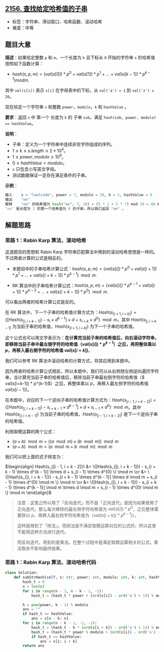 ## [2156. 查找给定哈希值的子串](https://leetcode.cn/problems/find-substring-with-given-hash-value/)

- 标签：字符串、滑动窗口、哈希函数、滚动哈希
- 难度：中等

## 题目大意

**描述**：如果给定整数 `p` 和 `m`，一个长度为 `k` 且下标从 `0` 开始的字符串 `s` 的哈希值按照如下函数计算：

- $hash(s, p, m) = (val(s[0]) * p^0 + val(s[1]) * p^1 + ... + val(s[k-1]) * p^{k-1}) mod m$.

其中 `val(s[i])` 表示 `s[i]` 在字母表中的下标，从 `val('a') = 1` 到 `val('z') = 26`。

现在给定一个字符串 `s` 和整数 `power`，`modulo`，`k` 和 `hashValue` 。

**要求**：返回 `s` 中 第一个 长度为 `k` 的 子串 `sub`，满足 `hash(sub, power, modulo) == hashValue`。

**说明**：

- 子串：定义为一个字符串中连续非空字符组成的序列。
- $1 \le k \le s.length \le 2 * 10^4$。
- $1 \le power, modulo \le 10^9$。
- $0 \le hashValue < modulo$。
- `s` 只包含小写英文字母。
- 测试数据保证一定存在满足条件的子串。

**示例**：

```Python
输入    s = "leetcode", power = 7, modulo = 20, k = 2, hashValue = 0
输出    "ee"
解释    "ee" 的哈希值为 hash("ee", 7, 20) = (5 * 1 + 5 * 7) mod 20 = 40 mod 20 = 0 。
"ee" 是长度为 2 的第一个哈希值为 0 的子串，所以我们返回 "ee" 。
```

## 解题思路

### 思路 1：Rabin Karp 算法、滚动哈希

这道题目的思想和 Rabin Karp 字符串匹配算法中用到的滚动哈希思想是一样的。不过两者计算的公式是相反的。

- 本题目中的子串哈希计算公式：$hash(s, p, m) = (val(s[i]) * p^0 + val(s[i+1]) * p^1 + ... + val(s[i+k-1]) * p^{k-1}) \mod m$.

- RK 算法中的子串哈希计算公式：$hash(s, p, m) = (val(s[i]) * p^{k-1} + val(s[i+1]) * p^{k-2} + ... + val(s[i+k-1]) * p^0) \mod m$.

可以看出两者的哈希计算公式是反的。

在 RK 算法中，下一个子串的哈希值计算方式为：$Hash(s_{[i + 1, i + k]}) = \{[Hash(s_{[i, i + k - 1]}) - s_i \times d^{k - 1}] \times d + s_{i + k} \times d^{0} \} \mod m$。其中 $Hash(s_{[i, i + k - 1]}$ 为当前子串的哈希值，$Hash(s_{[i + 1, i + k]})$ 为下一个子串的哈希值。

这个公式也可以用文字表示为：**在计算完当前子串的哈希值后，向右滚动字符串，即移除当前子串中最左侧字符的哈希值（$val(s[i]) * p^{k-1}$）之后，再将整体乘以 $p$，再移入最右侧字符的哈希值 $val(s[i+k])$**。

我们可以参考 RK 算法中滚动哈希的计算方式，将其应用到本题中。

因为两者的哈希计算公式相反，所以本题中，我们可以从右侧想左侧逆向遍历字符串，当计算完当前子串的哈希值后，移除当前子串最右侧字符的哈希值（$ val(s[i+k-1]) * p^{k-1}$）之后，再整体乘以 $p$，再移入最左侧字符的哈希值 $val(s[i - 1])$。

在本题中，对应的下一个逆向子串的哈希值计算方式为：$Hash(s_{[i - 1, i + k - 2]}) = \{ [Hash(s_{[i, i + k - 1]}) - s_{i + k - 1} \times d^{k - 1}] \times d + s_{i - 1} \times d^{0} \} \mod m$。其中 $Hash(s_{[i, i + k - 1]})$ 为当前子串的哈希值，$Hash(s_{[i - 1, i + k - 2]})$ 是下一个逆向子串的哈希值。

利用取模运算的两个公式：

- $(a \times b) \mod m = ((a \mod m) \times (b \mod m)) \mod m$
- $(a + b) \mod m = (a \mod m + b \mod m) \mod m$

我们可以把上面的式子转变为：

$\begin{align} Hash(s_{[i - 1, i + k - 2]}) &=  \{[Hash(s_{[i, i + k - 1]}) - s_{i + k - 1} \times d^{k - 1}] \times d + s_{i - 1} \times d^{0} \} \mod m  \cr &= \{[Hash(s_{[i, i + k - 1]}) - s_{i + k - 1} \times d^{k - 1}] \times d \mod m + s_{i - 1} \times d^{0} \mod m \} \mod m \cr &= \{[Hash(s_{[i, i + k - 1]}) - s_{i + k - 1} \times d^{k - 1}] \mod m \times d \mod m + s_{i - 1} \times d^{0} \mod m \} \mod m \end{align}$

> 注意：这里之所以用了「反向迭代」而不是「正向迭代」是因为如果使用了正向迭代，那么每次移除的最左侧字符哈希值为 $val(s[i]) * p^0$，之后整体需要除以 $p$，再移入最右侧字符哈希值为（$val(s[i+k]) * p^{k-1})$）。
>
> 这样就用到了「除法」。而除法是不满足取模运算对应的公式的，所以这里不能用这种方法进行迭代。
>
> 而反向迭代，用到的是乘法。在整个过程中是满足取模运算相关的公式。乘法取余不影响最终结果。

### 思路 1：Rabin Karp 算法、滚动哈希代码

```Python
class Solution:
    def subStrHash(self, s: str, power: int, modulo: int, k: int, hashValue: int) -> str:
        hash_t = 0
        n = len(s)
        for i in range(n - 1, n - k - 1, -1):
            hash_t = (hash_t * power + (ord(s[i]) - ord('a') + 1)) % modulo # 计算最后一个子串的哈希值
    
        h = pow(power, k - 1) % modulo                                      # 计算最高位项，方便后续移除操作
        ans = ""
        if hash_t == hashValue:
            ans = s[n - k: n]
        for i in range(n - k - 1, -1, -1):                                   # 反向迭代，滚动计算子串的哈希值
            hash_t = (hash_t - h * (ord(s[i + k]) - ord('a') + 1)) % modulo  # 移除 s[i + k] 的哈希值
            hash_t = (hash_t * power % modulo + (ord(s[i]) - ord('a') + 1) % modulo) % modulo  # 添加 s[i] 的哈希值
            if hash_t == hashValue:                                          # 如果子串哈希值等于 hashValue，则为答案
                ans = s[i: i + k]
        return ans
```
